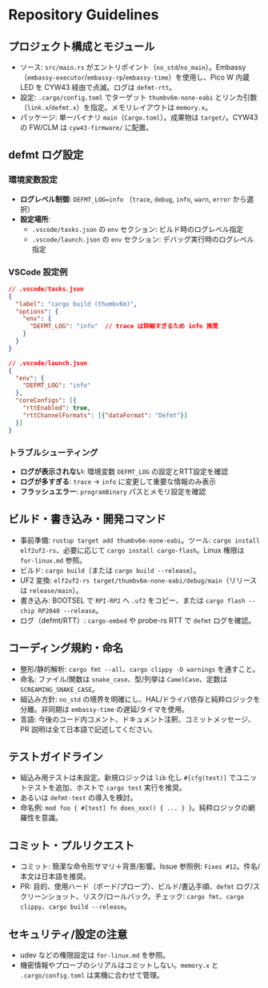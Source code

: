 # Repository Guidelines

## プロジェクト構成とモジュール
- ソース: `src/main.rs` がエントリポイント（`no_std`/`no_main`）。Embassy（`embassy-executor`/`embassy-rp`/`embassy-time`）を使用し、Pico W 内蔵 LED を CYW43 経由で点滅。ログは `defmt-rtt`。
- 設定: `.cargo/config.toml` でターゲット `thumbv6m-none-eabi` とリンカ引数（`link.x`/`defmt.x`）を指定。メモリレイアウトは `memory.x`。
- パッケージ: 単一バイナリ `main`（`Cargo.toml`）。成果物は `target/`。CYW43 の FW/CLM は `cyw43-firmware/` に配置。

## defmt ログ設定
### 環境変数設定
- **ログレベル制御**: `DEFMT_LOG=info` （`trace`, `debug`, `info`, `warn`, `error` から選択）
- **設定場所**: 
  - `.vscode/tasks.json` の `env` セクション: ビルド時のログレベル指定
  - `.vscode/launch.json` の `env` セクション: デバッグ実行時のログレベル指定
  
### VSCode 設定例
```json
// .vscode/tasks.json
{
  "label": "cargo build (thumbv6m)",
  "options": {
    "env": {
      "DEFMT_LOG": "info"  // trace は詳細すぎるため info 推奨
    }
  }
}

// .vscode/launch.json  
{
  "env": {
    "DEFMT_LOG": "info"
  },
  "coreConfigs": [{
    "rttEnabled": true,
    "rttChannelFormats": [{"dataFormat": "Defmt"}]
  }]
}
```

### トラブルシューティング
- **ログが表示されない**: 環境変数 `DEFMT_LOG` の設定とRTT設定を確認
- **ログが多すぎる**: `trace` → `info` に変更して重要な情報のみ表示
- **フラッシュエラー**: `programBinary` パスとメモリ設定を確認

## ビルド・書き込み・開発コマンド
- 事前準備: `rustup target add thumbv6m-none-eabi`。ツール: `cargo install elf2uf2-rs`、必要に応じて `cargo install cargo-flash`。Linux 権限は `for-linux.md` 参照。
- ビルド: `cargo build`（または `cargo build --release`）。
- UF2 変換: `elf2uf2-rs target/thumbv6m-none-eabi/debug/main`（リリースは `release/main`）。
- 書き込み: BOOTSEL で `RPI-RP2` へ `.uf2` をコピー、または `cargo flash --chip RP2040 --release`。
- ログ（defmt/RTT）: `cargo-embed` や probe-rs RTT で `defmt` ログを確認。

## コーディング規約・命名
- 整形/静的解析: `cargo fmt --all`、`cargo clippy -D warnings` を通すこと。
- 命名: ファイル/関数は `snake_case`、型/列挙は `CamelCase`、定数は `SCREAMING_SNAKE_CASE`。
- 組込み方針: `no_std` の境界を明確にし、HAL/ドライバ依存と純粋ロジックを分離。非同期は `embassy-time` の遅延/タイマを使用。
- 言語: 今後のコード内コメント、ドキュメント注釈、コミットメッセージ、PR 説明は全て日本語で記述してください。

## テストガイドライン
- 組込み用テストは未設定。新規ロジックは `lib` 化し `#[cfg(test)]` でユニットテストを追加、ホストで `cargo test` 実行を推奨。
- あるいは `defmt-test` の導入を検討。
- 命名例: `mod foo { #[test] fn does_xxx() { ... } }`。純粋ロジックの網羅性を意識。

## コミット・プルリクエスト
- コミット: 簡潔な命令形サマリ＋背景/影響。Issue 参照例: `Fixes #12`。件名/本文は日本語を推奨。
- PR: 目的、使用ハード（ボード/プローブ）、ビルド/書込手順、`defmt` ログ/スクリーンショット、リスク/ロールバック。チェック: `cargo fmt`、`cargo clippy`、`cargo build --release`。

## セキュリティ/設定の注意
- udev などの権限設定は `for-linux.md` を参照。
- 機密情報やプローブのシリアルはコミットしない。`memory.x` と `.cargo/config.toml` は実機に合わせて管理。
